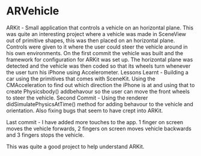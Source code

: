 # ARVehicle
ARKit - Small application that controls a vehicle on an horizontal plane.
This was quite an interesting project where a vehicle was made in SceneView out of primitive shapes, this was then placed on 
an horizontal plane. Controls were given to it where the user could steer the vehicle around in his own environments.
On the first commit the vehicle was built and the framework for configuration for ARKit was set up. The horizontal plane was detected
and the vehicle was then coded so that its wheels turn whenever the user turn his iPhone using Accelerometer.
Lessons Learnt - Building a car using the primitives that comes with SceneKit. Using the CMAcceleration to find out which direction
the iPhone is at and using that to create Physicsbody() addbehavour so the user can move the front wheels to steer the vehicle.
Second Commit - Using the renderer didSimulatePhysicsAtTime() method for adding behavour to the vehicle and orientation. Also fixing
bugs that seem to have crept into ARKit.

Last commit - I have added more touches to the app. 1 finger on screen moves the vehicle forwards, 2 fingers on screen moves vehicle
backwards and 3 fingers stops the vehicle.

This was quite a good project to help understand ARKit.
